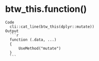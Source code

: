 # btw_this.function()

    Code
      cli::cat_line(btw_this(dplyr::mutate))
    Output
      ```r
      function (.data, ...) 
      {
          UseMethod("mutate")
      }
      ```

